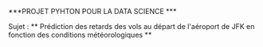    ***PROJET PYHTON POUR LA DATA SCIENCE ***

   Sujet : ** Prédiction des retards des vols au départ de l'aéroport de JFK en fonction des conditions météorologiques **
